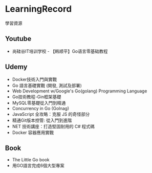 # LearningRecord

學習資源

## Youtube

* 尚硅谷IT培训学校 - 【韩顺平】Go语言零基础教程

## Udemy

* Docker技術入門與實戰
* Go 語言基礎實戰 (開發, 測試及部署)
* Web Development w/Google's Go(golang) Programming Language
* Go技術教程-Gin框架基礎
* MySQL零基礎從入門到精通
* Concurrency in Go (Golnag)
* JavaScript 全攻略：克服 JS 的奇怪部分
* 精通Git版本控管: 從入門到進階
* NET 技術講座：打造堅固耐用的 C# 程式碼
* Docker 容器應用實戰

## Book

* The Little Go book
* 用GO語言完成6個大型專案 

